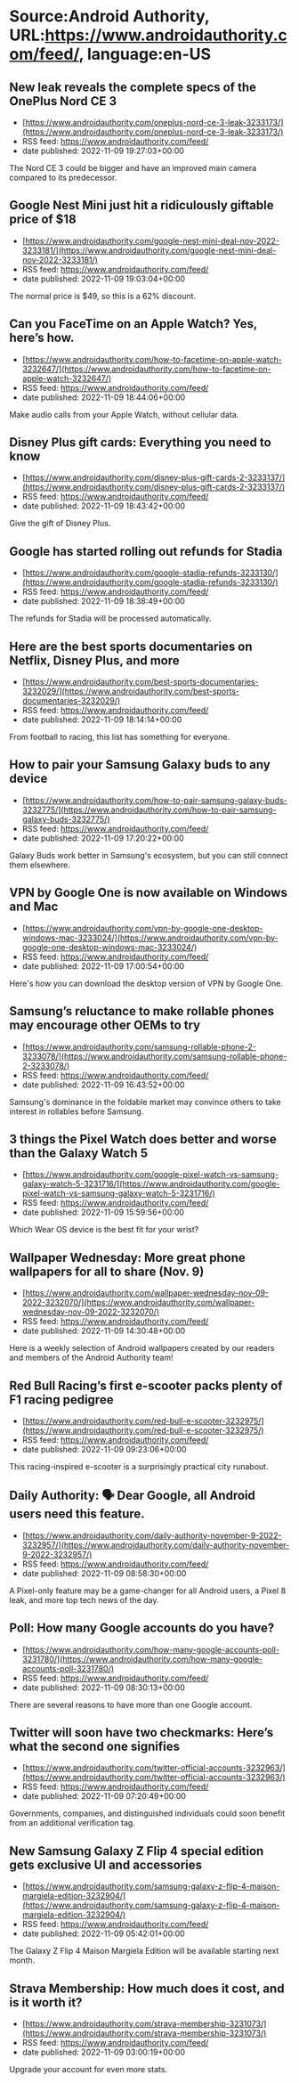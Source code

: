 # Source:Android Authority, URL:https://www.androidauthority.com/feed/, language:en-US

## New leak reveals the complete specs of the OnePlus Nord CE 3
 - [https://www.androidauthority.com/oneplus-nord-ce-3-leak-3233173/](https://www.androidauthority.com/oneplus-nord-ce-3-leak-3233173/)
 - RSS feed: https://www.androidauthority.com/feed/
 - date published: 2022-11-09 19:27:03+00:00

The Nord CE 3 could be bigger and have an improved main camera compared to its predecessor.

## Google Nest Mini just hit a ridiculously giftable price of $18
 - [https://www.androidauthority.com/google-nest-mini-deal-nov-2022-3233181/](https://www.androidauthority.com/google-nest-mini-deal-nov-2022-3233181/)
 - RSS feed: https://www.androidauthority.com/feed/
 - date published: 2022-11-09 19:03:04+00:00

The normal price is $49, so this is a 62% discount.

## Can you FaceTime on an Apple Watch? Yes, here’s how.
 - [https://www.androidauthority.com/how-to-facetime-on-apple-watch-3232647/](https://www.androidauthority.com/how-to-facetime-on-apple-watch-3232647/)
 - RSS feed: https://www.androidauthority.com/feed/
 - date published: 2022-11-09 18:44:06+00:00

Make audio calls from your Apple Watch, without cellular data.

## Disney Plus gift cards: Everything you need to know
 - [https://www.androidauthority.com/disney-plus-gift-cards-2-3233137/](https://www.androidauthority.com/disney-plus-gift-cards-2-3233137/)
 - RSS feed: https://www.androidauthority.com/feed/
 - date published: 2022-11-09 18:43:42+00:00

Give the gift of Disney Plus.

## Google has started rolling out refunds for Stadia
 - [https://www.androidauthority.com/google-stadia-refunds-3233130/](https://www.androidauthority.com/google-stadia-refunds-3233130/)
 - RSS feed: https://www.androidauthority.com/feed/
 - date published: 2022-11-09 18:38:49+00:00

The refunds for Stadia will be processed automatically.

## Here are the best sports documentaries on Netflix, Disney Plus, and more
 - [https://www.androidauthority.com/best-sports-documentaries-3232029/](https://www.androidauthority.com/best-sports-documentaries-3232029/)
 - RSS feed: https://www.androidauthority.com/feed/
 - date published: 2022-11-09 18:14:14+00:00

From football to racing, this list has something for everyone.

## How to pair your Samsung Galaxy buds to any device
 - [https://www.androidauthority.com/how-to-pair-samsung-galaxy-buds-3232775/](https://www.androidauthority.com/how-to-pair-samsung-galaxy-buds-3232775/)
 - RSS feed: https://www.androidauthority.com/feed/
 - date published: 2022-11-09 17:20:22+00:00

Galaxy Buds work better in Samsung's ecosystem, but you can still connect them elsewhere.

## VPN by Google One is now available on Windows and Mac
 - [https://www.androidauthority.com/vpn-by-google-one-desktop-windows-mac-3233024/](https://www.androidauthority.com/vpn-by-google-one-desktop-windows-mac-3233024/)
 - RSS feed: https://www.androidauthority.com/feed/
 - date published: 2022-11-09 17:00:54+00:00

Here's how you can download the desktop version of VPN by Google One.

## Samsung’s reluctance to make rollable phones may encourage other OEMs to try
 - [https://www.androidauthority.com/samsung-rollable-phone-2-3233078/](https://www.androidauthority.com/samsung-rollable-phone-2-3233078/)
 - RSS feed: https://www.androidauthority.com/feed/
 - date published: 2022-11-09 16:43:52+00:00

Samsung's dominance in the foldable market may convince others to take interest in rollables before Samsung.

## 3 things the Pixel Watch does better and worse than the Galaxy Watch 5
 - [https://www.androidauthority.com/google-pixel-watch-vs-samsung-galaxy-watch-5-3231716/](https://www.androidauthority.com/google-pixel-watch-vs-samsung-galaxy-watch-5-3231716/)
 - RSS feed: https://www.androidauthority.com/feed/
 - date published: 2022-11-09 15:59:56+00:00

Which Wear OS device is the best fit for your wrist?

## Wallpaper Wednesday: More great phone wallpapers for all to share (Nov. 9)
 - [https://www.androidauthority.com/wallpaper-wednesday-nov-09-2022-3232070/](https://www.androidauthority.com/wallpaper-wednesday-nov-09-2022-3232070/)
 - RSS feed: https://www.androidauthority.com/feed/
 - date published: 2022-11-09 14:30:48+00:00

Here is a weekly selection of Android wallpapers created by our readers and members of the Android Authority team!

## Red Bull Racing’s first e-scooter packs plenty of F1 racing pedigree
 - [https://www.androidauthority.com/red-bull-e-scooter-3232975/](https://www.androidauthority.com/red-bull-e-scooter-3232975/)
 - RSS feed: https://www.androidauthority.com/feed/
 - date published: 2022-11-09 09:23:06+00:00

This racing-inspired e-scooter is a surprisingly practical city runabout.

## Daily Authority: 🗣️ Dear Google, all Android users need this feature.
 - [https://www.androidauthority.com/daily-authority-november-9-2022-3232957/](https://www.androidauthority.com/daily-authority-november-9-2022-3232957/)
 - RSS feed: https://www.androidauthority.com/feed/
 - date published: 2022-11-09 08:58:30+00:00

A Pixel-only feature may be a game-changer for all Android users, a Pixel 8 leak, and more top tech news of the day.

## Poll: How many Google accounts do you have?
 - [https://www.androidauthority.com/how-many-google-accounts-poll-3231780/](https://www.androidauthority.com/how-many-google-accounts-poll-3231780/)
 - RSS feed: https://www.androidauthority.com/feed/
 - date published: 2022-11-09 08:30:13+00:00

There are several reasons to have more than one Google account.

## Twitter will soon have two checkmarks: Here’s what the second one signifies
 - [https://www.androidauthority.com/twitter-official-accounts-3232963/](https://www.androidauthority.com/twitter-official-accounts-3232963/)
 - RSS feed: https://www.androidauthority.com/feed/
 - date published: 2022-11-09 07:20:49+00:00

Governments, companies, and distinguished individuals could soon benefit from an additional verification tag.

## New Samsung Galaxy Z Flip 4 special edition gets exclusive UI and accessories
 - [https://www.androidauthority.com/samsung-galaxy-z-flip-4-maison-margiela-edition-3232904/](https://www.androidauthority.com/samsung-galaxy-z-flip-4-maison-margiela-edition-3232904/)
 - RSS feed: https://www.androidauthority.com/feed/
 - date published: 2022-11-09 05:42:01+00:00

The Galaxy Z Flip 4 Maison Margiela Edition will be available starting next month.

## Strava Membership: How much does it cost, and is it worth it?
 - [https://www.androidauthority.com/strava-membership-3231073/](https://www.androidauthority.com/strava-membership-3231073/)
 - RSS feed: https://www.androidauthority.com/feed/
 - date published: 2022-11-09 03:00:19+00:00

Upgrade your account for even more stats.

